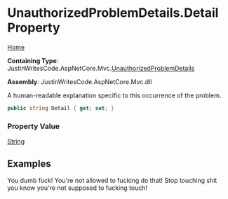 # UnauthorizedProblemDetails\.Detail Property

[Home](../../../README.md)

**Containing Type**: JustinWritesCode\.AspNetCore\.Mvc\.[UnauthorizedProblemDetails](../README.md)

**Assembly**: JustinWritesCode\.AspNetCore\.Mvc\.dll

  
A human\-readable explanation specific to this occurrence of the problem\.

```csharp
public string Detail { get; set; }
```

### Property Value

[String](https://docs.microsoft.com/en-us/dotnet/api/system.string)

## Examples

You dumb fuck\! You're not allowed to fucking do that\!  Stop touching shit you know you're not supposed to fucking touch\!